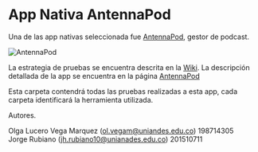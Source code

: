 # App Nativa AntennaPod

Una de las app nativas seleccionada fue [AntennaPod], gestor de podcast.    

![AntennaPod](https://github.com/jhrubiano10/pruebas_automaticas/blob/master/images/AntennaPod/Presentaci%C3%B3n.JPG)

La estrategia de pruebas se encuentra descrita en la [Wiki]. 
La descripción detallada de la app se encuentra en la página [AntennaPod]

Esta carpeta contendrá todas las pruebas realizadas a esta app, cada carpeta identificará la herramienta utilizada.

Autores.

Olga Lucero Vega Marquez (ol.vegam@uniandes.edu.co) 198714305  
Jorge Rubiano (jh.rubiano10@unianades.edu.co) 201510711

[AntennaPod]:https://f-droid.org/packages/de.danoeh.antennapod/
[Wiki]:https://github.com/jhrubiano10/pruebas_automaticas/wiki/24-08-2017-Estrategia-de-pruebas-Native-App.
[AntennaPod]:https://github.com/jhrubiano10/pruebas_automaticas/wiki/05-09-2017-Revisi%C3%B3n-app-nativa-%22AntennaPod%22
